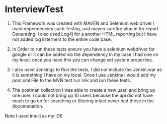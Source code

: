 # InterviewTest

1. This Framework was created with MAVEN and Selenium web driver I used dependencies such Testng, and maven surefire plug in for report Generating. I also used Log4j for a another HTML reporting but I have not added log listerners to the entire code base.
2. In Order to run these tests ensure you have a selenium webdriver for google or it can be added via the dependency in my case I had one on my local, once you have this you can change set system properties.
3. I also used Jenkings to Run the tests, I did not include the Jenkin.war as it is something I have on my local. Once I use Jenkins I would add my pom.xml File to the MVN test run link and run these tests.


4. The postman collection I was able to create a new user, and bring up one user. I could not bring up 10 users because the api did not have much to go on for searching or filtering infact never had these in the documenation.

Note I used Intelij as my IDE

